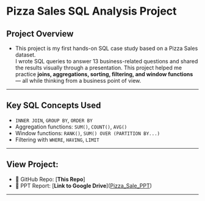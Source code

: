 # Pizza Sales SQL Analysis Project

## Project Overview

- This project is my first hands-on SQL case study based on a Pizza Sales dataset.  
I wrote SQL queries to answer 13 business-related questions and shared the results visually through a presentation.
This project helped me practice **joins, aggregations, sorting, filtering, and window functions** — all while thinking from a business point of view.
---

## Key SQL Concepts Used

- `INNER JOIN`, `GROUP BY`, `ORDER BY`
- Aggregation functions: `SUM()`, `COUNT()`, `AVG()`
- Window functions: `RANK()`, `SUM() OVER (PARTITION BY...)`
- Filtering with `WHERE`, `HAVING`, `LIMIT`

---
## View Project:

- 🔗 GitHub Repo: [**This Repo**]
- 📄 PPT Report: [**Link to Google Drive**](<a href="https://drive.google.com/file/d/1o2sP7dWOifK0-Lw-JRbrA5TQQtuHfWC1/view?usp=sharing" >Pizza_Sale_PPT</a>)

---

